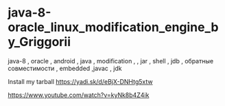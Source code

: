 # java-8-oracle_linux_modification_engine_by_Griggorii
java-8 , oracle , android , java , modification , , jar , shell , jdb , обратные совместимости , embedded ,javac , jdk

Install my tarball https://yadi.sk/d/eBjX-DNHtg5xtw

https://www.youtube.com/watch?v=kyNk8b4Z4ik
